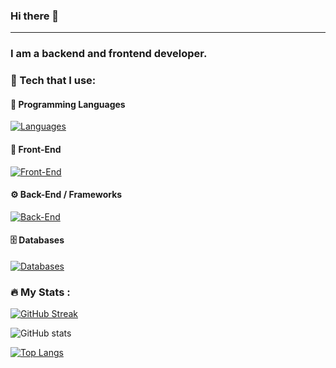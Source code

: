 ### Hi there 👋
---
### I am a backend and frontend developer.
<!--
**Strykeros/Strykeros** is a ✨ _special_ ✨ repository because its `README.md` (this file) appears on your GitHub profile.

Here are some ideas to get you started:

- 🔭 I’m currently working on ...
- 🌱 I’m currently learning ...
- 👯 I’m looking to collaborate on ...
- 🤔 I’m looking for help with ...
- 💬 Ask me about ...
- 📫 How to reach me: ...
- 😄 Pronouns: ...
- ⚡ Fun fact: ...
-->

### 🧰 Tech that I use:

#### 📝 Programming Languages
[![Languages](https://skillicons.dev/icons?i=cs,cpp,java,py,js,ts,php)](https://skillicons.dev)

#### 🎨 Front-End
[![Front-End](https://skillicons.dev/icons?i=html,css,bootstrap,react)](https://skillicons.dev)

#### ⚙️ Back-End / Frameworks
[![Back-End](https://skillicons.dev/icons?i=flask,dotnet,laravel)](https://skillicons.dev)

#### 🗄️ Databases
[![Databases](https://skillicons.dev/icons?i=postgres,sqlite)](https://skillicons.dev)


### :fire: My Stats :
[![GitHub Streak](http://github-readme-streak-stats.herokuapp.com?user=Strykeros&theme=dark)](https://git.io/streak-stats)

![GitHub stats](https://github-readme-stats.vercel.app/api?username=Strykeros&hide_rank=true&show_icons=true&theme=transparent)

[![Top Langs](https://github-readme-stats.vercel.app/api/top-langs/?username=Strykeros&layout=compact&theme=vision-friendly-dark)](https://github.com/anuraghazra/github-readme-stats)

